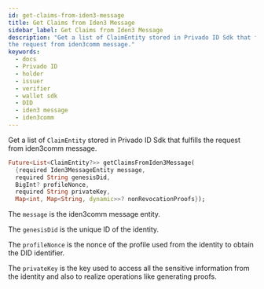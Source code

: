 ```yaml
---
id: get-claims-from-iden3-message
title: Get Claims from Iden3 Message
sidebar_label: Get Claims from Iden3 Message
description: "Get a list of ClaimEntity stored in Privado ID Sdk that fulfills
the request from iden3comm message."
keywords:
  - docs
  - Privado ID
  - holder
  - issuer
  - verifier
  - wallet sdk
  - DID
  - iden3 message
  - iden3comm
---
```


Get a list of `ClaimEntity` stored in Privado ID Sdk that fulfills the request from iden3comm message.

```dart
Future<List<ClaimEntity?>> getClaimsFromIden3Message(
  {required Iden3MessageEntity message,
  required String genesisDid,
  BigInt? profileNonce,
  required String privateKey,
  Map<int, Map<String, dynamic>>? nonRevocationProofs});
```

The `message` is the iden3comm message entity.

The `genesisDid` is the unique ID of the identity.

The `profileNonce` is the nonce of the profile used from the identity to obtain the DID identifier.

The `privateKey` is the key used to access all the sensitive information from the identity and also to realize operations like generating proofs.
